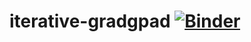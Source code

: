 # iterative-gradgpad [![Binder](https://mybinder.org/badge_logo.svg)](https://mybinder.org/v2/gh/acostapazo/iterative-gradgpad/HEAD)
